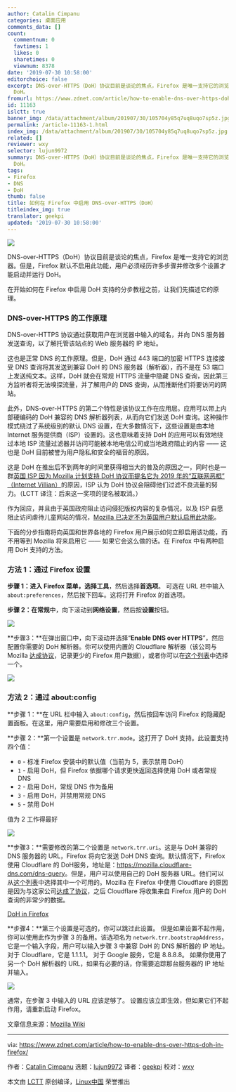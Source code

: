 ```yaml
---
author: Catalin Cimpanu
categories: 桌面应用
comments_data: []
count:
  commentnum: 0
  favtimes: 1
  likes: 0
  sharetimes: 0
  viewnum: 8378
date: '2019-07-30 10:58:00'
editorchoice: false
excerpt: DNS-over-HTTPS（DoH）协议目前是谈论的焦点，Firefox 是唯一支持它的浏览器。但是，Firefox 默认不启用此功能，用户必须经历许多步骤并修改多个设置才能启动并运行
  DoH。
fromurl: https://www.zdnet.com/article/how-to-enable-dns-over-https-doh-in-firefox/
id: 11163
islctt: true
banner_img: /data/attachment/album/201907/30/105704y85q7uq8uqo7sp5z.jpg
permalink: /article-11163-1.html
index_img: /data/attachment/album/201907/30/105704y85q7uq8uqo7sp5z.jpg.thumb.jpg
related: []
reviewer: wxy
selector: lujun9972
summary: DNS-over-HTTPS（DoH）协议目前是谈论的焦点，Firefox 是唯一支持它的浏览器。但是，Firefox 默认不启用此功能，用户必须经历许多步骤并修改多个设置才能启动并运行
  DoH。
tags:
- Firefox
- DNS
- DoH
thumb: false
title: 如何在 Firefox 中启用 DNS-over-HTTPS（DoH）
titleindex_img: true
translator: geekpi
updated: '2019-07-30 10:58:00'
---
```


![](/data/attachment/album/201907/30/105704y85q7uq8uqo7sp5z.jpg)


DNS-over-HTTPS（DoH）协议目前是谈论的焦点，Firefox 是唯一支持它的浏览器。但是，Firefox 默认不启用此功能，用户必须经历许多步骤并修改多个设置才能启动并运行 DoH。


在开始如何在 Firefox 中启用 DoH 支持的分步教程之前，让我们先描述它的原理。


### DNS-over-HTTPS 的工作原理


DNS-over-HTTPS 协议通过获取用户在浏览器中输入的域名，并向 DNS 服务器发送查询，以了解托管该站点的 Web 服务器的 IP 地址。


这也是正常 DNS 的工作原理。但是，DoH 通过 443 端口的加密 HTTPS 连接接受 DNS 查询将其发送到兼容 DoH 的 DNS 服务器（解析器），而不是在 53 端口上发送纯文本。这样，DoH 就会在常规 HTTPS 流量中隐藏 DNS 查询，因此第三方监听者将无法嗅探流量，并了解用户的 DNS 查询，从而推断他们将要访问的网站。


此外，DNS-over-HTTPS 的第二个特性是该协议工作在应用层。应用可以带上内部硬编码的 DoH 兼容的 DNS 解析器列表，从而向它们发送 DoH 查询。这种操作模式绕过了系统级别的默认 DNS 设置，在大多数情况下，这些设置是由本地 Internet 服务提供商（ISP）设置的。这也意味着支持 DoH 的应用可以有效地绕过本地 ISP 流量过滤器并访问可能被本地电信公司或当地政府阻止的内容 —— 这也是 DoH 目前被誉为用户隐私和安全的福音的原因。


这是 DoH 在推出后不到两年的时间里获得相当大的普及的原因之一，同时也是一群[英国 ISP 因为 Mozilla 计划支持 DoH 协议而提名它为 2019 年的“互联网恶棍” （Internet Villian）](/article-11068-1.html)的原因，ISP 认为 DoH 协议会阻碍他们过滤不良流量的努力。（LCTT 译注：后来这一奖项的提名被取消。）


作为回应，并且由于英国政府阻止访问侵犯版权内容的复杂情况，以及 ISP 自愿阻止访问虐待儿童网站的情况，[Mozilla 已决定不为英国用户默认启用此功能](https://www.zdnet.com/article/mozilla-no-plans-to-enable-dns-over-https-by-default-in-the-uk/)。


下面的分步指南将向英国和世界各地的 Firefox 用户展示如何立即启用该功能，而不用等到 Mozilla 将来启用它 —— 如果它会这么做的话。在 Firefox 中有两种启用 DoH 支持的方法。


### 方法 1：通过 Firefox 设置


**步骤 1：**进入 Firefox 菜单，选择**工具**，然后选择**首选项**。 可选在 URL 栏中输入 `about:preferences`，然后按下回车。这将打开 Firefox 的首选项。


**步骤 2：**在**常规**中，向下滚动到**网络设置**，然后按**设置**按钮。


![](/data/attachment/album/201907/30/105917ciurv6y6ezb4jza4.png)


**步骤3：**在弹出窗口中，向下滚动并选择“**Enable DNS over HTTPS**”，然后配置你需要的 DoH 解析器。你可以使用内置的 Cloudflare 解析器（该公司与 Mozilla [达成协议](https://developers.cloudflare.com/1.1.1.1/commitment-to-privacy/privacy-policy/firefox/)，记录更少的 Firefox 用户数据），或者你可以在[这个列表](https://developers.cloudflare.com/1.1.1.1/commitment-to-privacy/privacy-policy/firefox/)中选择一个。


![](/data/attachment/album/201907/30/105926v4v699cv3vd9hwq7.png)


### 方法 2：通过 about:config


**步骤 1：**在 URL 栏中输入 `about:config`，然后按回车访问 Firefox 的隐藏配置面板。在这里，用户需要启用和修改三个设置。


**步骤 2：**第一个设置是 `network.trr.mode`。这打开了 DoH 支持。此设置支持四个值：


* `0` - 标准 Firefox 安装中的默认值（当前为 5，表示禁用 DoH）
* `1` - 启用 DoH，但 Firefox 依据哪个请求更快返回选择使用 DoH 或者常规 DNS
* `2` - 启用 DoH，常规 DNS 作为备用
* `3` - 启用 DoH，并禁用常规 DNS
* `5` - 禁用 DoH


值为 2 工作得最好


![](/data/attachment/album/201907/30/105936excq6woeqyznxc6o.png)


**步骤3：**需要修改的第二个设置是 `network.trr.uri`。这是与 DoH 兼容的 DNS 服务器的 URL，Firefox 将向它发送 DoH DNS 查询。默认情况下，Firefox 使用 Cloudflare 的 DoH服务，地址是：<https://mozilla.cloudflare-dns.com/dns-query>。但是，用户可以使用自己的 DoH 服务器 URL。他们可以从[这个列表](https://github.com/curl/curl/wiki/DNS-over-HTTPS#publicly-available-servers)中选择其中一个可用的。Mozilla 在 Firefox 中使用 Cloudflare 的原因是因为与这家公司[达成了协议](https://developers.cloudflare.com/1.1.1.1/commitment-to-privacy/privacy-policy/firefox/)，之后 Cloudflare 将收集来自 Firefox 用户的 DoH 查询的非常少的数据。


[DoH in Firefox](https://zdnet2.cbsistatic.com/hub/i/2019/07/06/4dd1d5c1-6fa7-4f5b-b7cd-b544748edfed/baa7a70ac084861d94a744a57a3147ad/doh-2.png)


**步骤4：**第三个设置是可选的，你可以跳过此设置。 但是如果设置不起作用，你可以使用此作为步骤 3 的备用。该选项名为 `network.trr.bootstrapAddress`，它是一个输入字段，用户可以输入步骤 3 中兼容 DoH 的 DNS 解析器的 IP 地址。对于 Cloudflare，它是 1.1.1.1。 对于 Google 服务，它是 8.8.8.8。 如果你使用了另一个 DoH 解析器的 URL，如果有必要的话，你需要追踪那台服务器的 IP 地址并输入。


![](/data/attachment/album/201907/30/105953tu7ywxx725xuon5u.png)


通常，在步骤 3 中输入的 URL 应该足够了。 设置应该立即生效，但如果它们不起作用，请重新启动 Firefox。


文章信息来源：[Mozilla Wiki](https://wiki.mozilla.org/Trusted_Recursive_Resolver)




---


via: <https://www.zdnet.com/article/how-to-enable-dns-over-https-doh-in-firefox/>


作者：[Catalin Cimpanu](https://www.zdnet.com/meet-the-team/us/catalin.cimpanu/) 选题：[lujun9972](https://github.com/lujun9972) 译者：[geekpi](https://github.com/geekpi) 校对：[wxy](https://github.com/wxy)


本文由 [LCTT](https://github.com/LCTT/TranslateProject) 原创编译，[Linux中国](https://linux.cn/) 荣誉推出